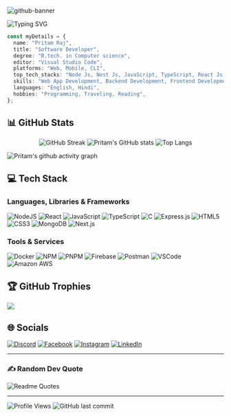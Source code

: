 ![github-banner](https://github.com/pritam707/image/blob/main/Banner.gif?raw=true)

![Typing SVG](https://readme-typing-svg.herokuapp.com?font=Fira+Code&pause=1000&random=false&width=435&lines=Node+Js+Developer;Backend+Developer;Full+Stack+Developer;Software+Developer)

```typescript
const myDetails = {
  name: "Pritam Raj",
  title: "Software Developer",
  degree: "B.tech. in Computer science",
  editor: "Visual Studio Code",
  platforms: "Web, Mobile, CLI",
  top_tech_stacks: "Node Js, Nest Js, JavaScript, TypeScript, React Js, MongoDB, SQL, Next.js, HTML, CSS",
  skills: "Web App Development, Backend Development, Frontend Development",
  languages: "English, Hindi",
  hobbies: "Programming, Traveling, Reading",
};
```

## 📊 GitHub Stats

<div align="center">
  
![GitHub Streak](http://github-readme-streak-stats.herokuapp.com?user=pritam707&theme=chartreuse-dark&hide_border=true&date_format=M%20j%5B%2C%20Y%5D) ![Pritam's GitHub stats](https://github-readme-stats.vercel.app/api?username=pritam707&theme=chartreuse-dark&hide_border=true&show_icons=true) ![Top Langs](https://github-readme-stats.vercel.app/api/top-langs/?username=pritam707&layout=compact&hide_border=true&theme=chartreuse-dark)

 </div>
  
<!-- Contribution Graph -->
![Pritam's github activity graph](https://github-readme-activity-graph.vercel.app/graph?username=pritam707&theme=github-compact)

<!-- Tech Stack -->

## 💻 Tech Stack

### Languages, Libraries & Frameworks

![NodeJS](https://img.shields.io/badge/node.js-6DA55F?style=for-the-badge&logo=node.js&logoColor=white) ![React](https://img.shields.io/badge/react-%2320232a.svg?style=for-the-badge&logo=react&logoColor=%2361DAFB) ![JavaScript](https://img.shields.io/badge/javascript-%23323330.svg?style=for-the-badge&logo=javascript&logoColor=%23F7DF1E) ![TypeScript](https://img.shields.io/badge/TypeScript-007ACC?style=for-the-badge&logo=typescript&logoColor=white) ![C](https://img.shields.io/badge/c-%2300599C.svg?style=for-the-badge&logo=c&logoColor=white)  ![Express.js](https://img.shields.io/badge/express.js-%23404d59.svg?style=for-the-badge&logo=express&logoColor=%2361DAFB) ![HTML5](https://img.shields.io/badge/html5-%23E34F26.svg?style=for-the-badge&logo=html5&logoColor=white) ![CSS3](https://img.shields.io/badge/css3-%231572B6.svg?style=for-the-badge&logo=css3&logoColor=white) ![MongoDB](https://img.shields.io/badge/MongoDB-%234ea94b.svg?style=for-the-badge&logo=mongodb&logoColor=white) ![Next.js](https://img.shields.io/badge/next.js-000000?style=for-the-badge&logo=nextdotjs&logoColor=white)

### Tools & Services

![Docker](https://img.shields.io/badge/Docker-2CA5E0?style=for-the-badge&logo=docker&logoColor=white) ![NPM](https://img.shields.io/badge/NPM-%23000000.svg?style=for-the-badge&logo=npm&logoColor=white) ![PNPM](https://img.shields.io/badge/pnpm-yellow?style=for-the-badge&logo=pnpm&logoColor=white) ![Firebase](https://img.shields.io/badge/firebase-%23039BE5.svg?style=for-the-badge&logo=firebase) ![Postman](https://img.shields.io/badge/Postman-FF6C37?style=for-the-badge&logo=postman&logoColor=white) ![VSCode](https://img.shields.io/badge/VSCode-0078D4?style=for-the-badge&logo=visual%20studio%20code&logoColor=white) ![Amazon AWS](https://img.shields.io/badge/Amazon_AWS-FF9900?style=for-the-badge&logo=amazonaws&logoColor=white)


<!-- GitHub Trophies -->

## 🏆 GitHub Trophies

![](https://github-profile-trophy.vercel.app/?username=pritam707&theme=discord&no-frame=true&no-bg=true&margin-w=4)

<!-- Socials -->

## 🌐 Socials

[![Discord](https://img.shields.io/badge/Discord-%237289DA.svg?logo=discord&logoColor=white&style=for-the-badge)](https://www.discordapp.com/users/pritam_raj) [![Facebook](https://img.shields.io/badge/Facebook-%231877F2.svg?logo=Facebook&logoColor=white&style=for-the-badge)](https://facebook.com/pritamkumarraj222) [![Instagram](https://img.shields.io/badge/Instagram-%23E4405F.svg?logo=Instagram&logoColor=white&style=for-the-badge)](https://instagram.com/primtam_raj) [![LinkedIn](https://img.shields.io/badge/LinkedIn-%230077B5.svg?logo=linkedin&logoColor=white&style=for-the-badge)](https://linkedin.com/in/pritamraj) 

<hr/>

<!-- Random Dev Quote -->

### ✍️ Random Dev Quote

![Readme Quotes](https://quotes-github-readme.vercel.app/api?type=horizontal&theme=chartreuse-dark&hide_border=true&show_icons=true)

<hr/>

<!-- Status -->

![Profile Views](https://komarev.com/ghpvc/?username=pritam707)
![GitHub last commit](https://img.shields.io/github/last-commit/pritam707/pritam707)

